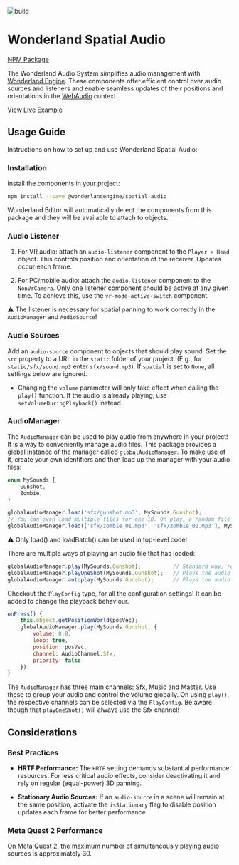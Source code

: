 ![build](https://github.com/WonderlandEngine/wonderland-engine-examples/actions/workflows/github-pages.yml/badge.svg)

# Wonderland Spatial Audio

[NPM Package](https://www.npmjs.com/package/@wonderlandengine/spatial-audio)

The Wonderland Audio System simplifies audio management with
[Wonderland Engine](https://wonderlandengine.com). These components offer efficient control
over audio sources and listeners and enable seamless updates of their positions and
orientations in the [WebAudio](https://developer.mozilla.org/en-US/docs/Web/API/Web_Audio_API) context.

[View Live Example](https://wonderlandengine.github.io/wonderland-spatial-audio/)


## Usage Guide

Instructions on how to set up and use Wonderland Spatial Audio:

### Installation

Install the components in your project:

```sh
npm install --save @wonderlandengine/spatial-audio
```

Wonderland Editor will automatically detect the components from this package and they will
be available to attach to objects.

### Audio Listener

1. For VR audio: attach an `audio-listener` component to the `Player > Head` object.
   This controls position and orientation of the receiver. Updates occur each frame.

2. For PC/mobile audio: attach the `audio-listener` component to the `NonVrCamera`.
   Only one listener component should be active at any given time. To achieve this, use
   the `vr-mode-active-switch` component.

 ⚠️  The listener is necessary for spatial panning to work correctly in the `AudioManager` and `AudioSource`!

### Audio Sources

Add an `audio-source` component to objects that should play sound. Set the `src`
property to a URL in the `static` folder of your project.
(E.g., for `static/sfx/sound.mp3` enter `sfx/sound.mp3`).
If `spatial` is set to `None`, all settings below are ignored.

- Changing the `volume` parameter will only take effect when calling the `play()` function. If the audio is already 
  playing, use `setVolumeDuringPlayback()` instead.

### AudioManager

The `AudioManager` can be used to play audio from anywhere in your project! It is a way to conveniently 
manage audio files. This package provides a global instance of the manager called `globalAudioManager`. 
To make use of it, create your own identifiers and then load up the manager with your audio files:

```js
enum MySounds {
    Gunshot,
    Zombie,
}

globalAudioManager.load('sfx/gunshot.mp3', MySounds.Gunshot);
// You can even load multiple files for one ID. On play, a random file of the provided ones will be selected. 
globalAudioManager.load(['sfx/zombie_01.mp3', 'sfx/zombie_02.mp3'], MySounds.Zombie);
```
⚠️ Only load() and loadBatch() can be used in top-level code!

There are multiple ways of playing an audio file that has loaded:

```js
globalAudioManager.play(MySounds.Gunshot);          // Standard way, returns an ID with which audio can be stopped.
globalAudioManager.playOneShot(MySounds.Gunshot);   // Plays the audio for one time only.
globalAudioManager.autoplay(MySounds.Gunshot);      // Plays the audio as soon as the user has interacted with the site.
```

Checkout the `PlayConfig` type, for all the configuration settings! It can be added to change the playback behaviour.

```js
onPress() {
    this.object.getPositionWorld(posVec);
    globalAudioManager.play(MySounds.Gunshot, {
        volume: 0.8,
        loop: true,
        position: posVec,
        channel: AudioChannel.Sfx,
        priority: false
    });
}
```

The `AudioManager` has three main channels: Sfx, Music and Master. Use these to group your audio and 
control the volume globally. On using `play()`, the respective channels can be selected via the `PlayConfig`. 
Be aware though that `playOneShot()` will always use the Sfx channel!


## Considerations

### Best Practices

- **HRTF Performance:** The `HRTF` setting demands substantial performance resources.
  For less critical audio effects, consider deactivating it and rely on regular
  (equal-power) 3D panning.

- **Stationary Audio Sources:** If an `audio-source` in a scene will remain at the same
  position, activate the `isStationary` flag to disable position updates each frame for
  better performance.

### Meta Quest 2 Performance

On Meta Quest 2, the maximum number of simultaneously playing audio sources is
approximately 30.
